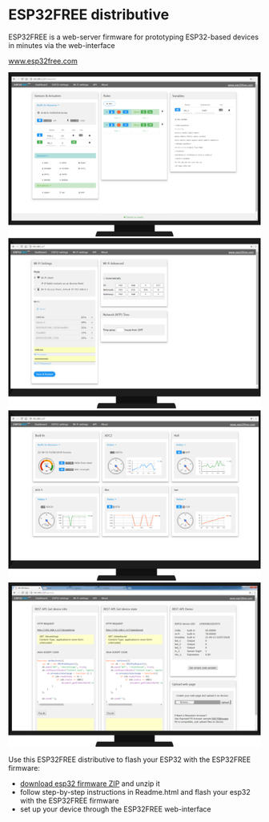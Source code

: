 # ESP32FREE distributive

ESP32FREE is a web-server firmware for prototyping ESP32-based devices in minutes via the web-interface 

www.esp32free.com

![alt text](https://github.com/omreps/esp32free/blob/master/Readme_files/Screenshot_Settings2.png)
![alt text](https://github.com/omreps/esp32free/blob/master/Readme_files/Screenshot_WiFi2.png)
![alt text](https://github.com/omreps/esp32free/blob/master/Readme_files/Screenshot_Home2.png)
![alt text](https://github.com/omreps/esp32free/blob/master/Readme_files/Screenshot_API1.png)

Use this ESP32FREE distributive to flash your ESP32 with the ESP32FREE firmware:
- [download esp32 firmware ZIP](https://github.com/omreps/esp32free/archive/master.zip) and unzip it
- follow step-by-step instructions in Readme.html and flash your esp32 with the ESP32FREE firmware
- set up your device through the ESP32FREE web-interface
